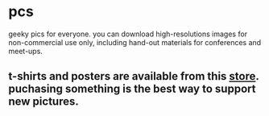 # pcs

geeky pics for everyone. you can download high-resolutions images for non-commercial use only, including hand-out materials for conferences and meet-ups.

## t-shirts and posters are available from this [store](https://teespring.com/stores/pcs). puchasing something is the best way to support new pictures.
